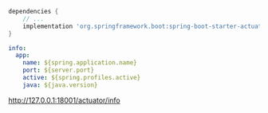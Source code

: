 ```groovy
dependencies {
    // ...
    implementation 'org.springframework.boot:spring-boot-starter-actuator'
}
```

```yaml
info:
  app:
    name: ${spring.application.name}
    port: ${server.port}
    active: ${spring.profiles.active}
    java: ${java.version}
```

http://127.0.0.1:18001/actuator/info